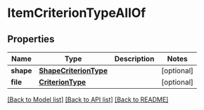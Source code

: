 # ItemCriterionTypeAllOf

## Properties
Name | Type | Description | Notes
------------ | ------------- | ------------- | -------------
**shape** | [**ShapeCriterionType**](ShapeCriterionType.md) |  | [optional] 
**file** | [**CriterionType**](CriterionType.md) |  | [optional] 

[[Back to Model list]](../README.md#documentation-for-models) [[Back to API list]](../README.md#documentation-for-api-endpoints) [[Back to README]](../README.md)


